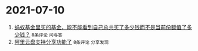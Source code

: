 # 2021-07-10

1. [蚂蚁基金里买的基金，能不能看到自己总共买了多少钱而不是当前份额值了多少钱？](https://www.v2ex.com/t/788655) `8条评论` `问与答`
1. [阿里云盘支持分享功能了](https://www.v2ex.com/t/788653) `8条评论` `分享发现`
